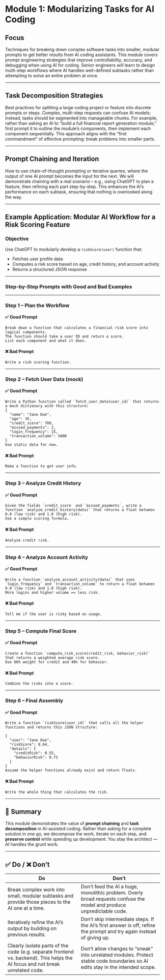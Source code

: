 # Module 1: Modularizing Tasks for AI Coding

## Focus
Techniques for breaking down complex software tasks into smaller, modular prompts to get better results from AI coding assistants. This module covers prompt engineering strategies that improve controllability, accuracy, and debugging when using AI for coding. Senior engineers will learn to design multi-step workflows where AI handles well-defined subtasks rather than attempting to solve an entire problem at once.

---

## Task Decomposition Strategies
Best practices for splitting a large coding project or feature into discrete prompts or steps. Complex, multi-step requests can confuse AI models; instead, tasks should be segmented into manageable chunks. For example, rather than asking an AI to “build a full financial report generation module,” first prompt it to outline the module’s components, then implement each component sequentially. This approach aligns with the “first commandment” of effective prompting: break problems into smaller parts.

---

## Prompt Chaining and Iteration
How to use chain-of-thought prompting or iterative queries, where the output of one AI prompt becomes the input for the next. We will demonstrate chaining with a real scenario – e.g., using ChatGPT to plan a feature, then refining each part step-by-step. This enhances the AI’s performance on each subtask, ensuring that nothing is overlooked along the way.

---

## Example Application: Modular AI Workflow for a Risk Scoring Feature

### Objective
Use ChatGPT to modularly develop a `riskScore(user)` function that:
- Fetches user profile data
- Computes a risk score based on age, credit history, and account activity
- Returns a structured JSON response

---

### Step-by-Step Prompts with Good and Bad Examples

---

### Step 1 – **Plan the Workflow**

#### ✅ Good Prompt
```
Break down a function that calculates a financial risk score into logical components.
The function should take a user ID and return a score.
List each component and what it does.
```

#### ❌ Bad Prompt
```
Write a risk scoring function.
```

---

### Step 2 – **Fetch User Data (mock)**

#### ✅ Good Prompt
```
Write a Python function called `fetch_user_data(user_id)` that returns a mock dictionary with this structure:
{
  "name": "Jane Doe",
  "age": 35,
  "credit_score": 700,
  "missed_payments": 2,
  "login_frequency": 15,
  "transaction_volume": 5000
}
Use static data for now.
```

#### ❌ Bad Prompt
```
Make a function to get user info.
```

---

### Step 3 – **Analyze Credit History**

#### ✅ Good Prompt
```
Given the fields `credit_score` and `missed_payments`, write a function `analyze_credit_history(data)` that returns a float between 0.0 (low risk) and 1.0 (high risk).
Use a simple scoring formula.
```

#### ❌ Bad Prompt
```
Analyze credit risk.
```

---

### Step 4 – **Analyze Account Activity**

#### ✅ Good Prompt
```
Write a function `analyze_account_activity(data)` that uses `login_frequency` and `transaction_volume` to return a float between 0.0 (low risk) and 1.0 (high risk).
More logins and higher volume == less risk.
```

#### ❌ Bad Prompt
```
Tell me if the user is risky based on usage.
```

---

### Step 5 – **Compute Final Score**

#### ✅ Good Prompt
```
Create a function `compute_risk_score(credit_risk, behavior_risk)` that returns a weighted average risk score.
Use 60% weight for credit and 40% for behavior.
```

#### ❌ Bad Prompt
```
Combine the risks into a score.
```

---

### Step 6 – **Final Assembly**

#### ✅ Good Prompt
```
Write a function `riskScore(user_id)` that calls all the helper functions and returns this JSON structure:

{
  "user": "Jane Doe",
  "riskScore": 0.64,
  "details": {
    "creditRisk": 0.55,
    "behaviorRisk": 0.72
  }
}
Assume the helper functions already exist and return floats.
```

#### ❌ Bad Prompt
```
Write the whole thing that calculates the risk.
```

---

## 🎯 Summary

This module demonstrates the value of **prompt chaining** and **task decomposition** in AI-assisted coding. Rather than asking for a complete solution in one go, we decompose the work, iterate on each step, and **preserve control** while speeding up development. You stay the architect — AI handles the grunt work.

---

## ✅ Do / ❌ Don’t

| Do                                                                 | Don’t                                                                 |
|--------------------------------------------------------------------|------------------------------------------------------------------------|
| Break complex work into small, modular subtasks and provide those pieces to the AI one at a time. | Don’t feed the AI a huge, monolithic problem. Overly broad requests confuse the model and produce unpredictable code. |
| Iteratively refine the AI’s output by building on previous results. | Don’t skip intermediate steps. If the AI’s first answer is off, refine the prompt and try again instead of giving up. |
| Clearly isolate parts of the code (e.g. separate frontend vs. backend). This helps the AI focus and not break unrelated code. | Don’t allow changes to “sneak” into unrelated modules. Protect stable code boundaries so AI edits stay in the intended scope. |
